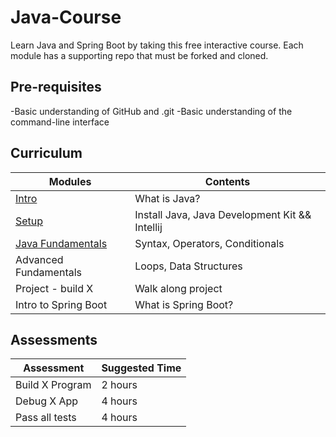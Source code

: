 # Java-Course

Learn Java and Spring Boot by taking this free interactive course. Each module has a supporting repo that must be forked and cloned.

## Pre-requisites

-Basic understanding of GitHub and .git
-Basic understanding of the command-line interface

## Curriculum

| Modules                                            | Contents                                       |
| -------------------------------------------------- | ---------------------------------------------- |
| [Intro](./intro/README.md)                         | What is Java?                                  |
| [Setup](./setup/README.md)                         | Install Java, Java Development Kit && Intellij |
| [Java Fundamentals](./java-fundamentals/README.md) | Syntax, Operators, Conditionals                |
| Advanced Fundamentals                              | Loops, Data Structures                         |
| Project - build X                                  | Walk along project                             |
| Intro to Spring Boot                               | What is Spring Boot?                           |

## Assessments

| Assessment      | Suggested Time |
| --------------- | -------------- |
| Build X Program | 2 hours        |
| Debug X App     | 4 hours        |
| Pass all tests  | 4 hours        |
